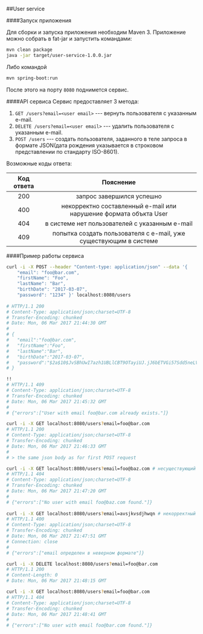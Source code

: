 ##User service

####Запуск приложения

Для сборки и запуска приложения необходим Maven 3.
Приложение можно собрать в fat-jar и запустить командами:
```bash
mvn clean package
java -jar target/user-service-1.0.0.jar
```
Либо командой
```bash
mvn spring-boot:run
```

После этого на порту `8080` поднимется сервис.

####API сервиса
Сервис предоставляет 3 метода:

1. `GET /users?email=<user email>` --- вернуть пользователя с
указанным e-mail.
2. `DELETE /users?email=<user email>` --- удалить пользователя с указанным
 e-mail.
3. `POST /users` --- создать пользователя, заданного в теле запроса
в формате JSON(дата рождения указывается в строковом
представлении по стандарту ISO-8601).

Возможные коды ответа:

| Код ответа |  Пояснение |
|:----------:|:----------:|
| 200 | запрос завершился успешно |
| 400 | некорректно составленный e-mail или нарушение формата объкта User |
| 404 | в системе нет пользователей с указанным e-mail |
| 409 | попытка создать пользователя с e-mail, уже существующим в системе |

####Пример работы сервиса
```bash
curl -i -X POST --header "Content-type: application/json" --data '{ 
    "email": "foo@bar.com", 
    "firstName": "Foo", 
    "lastName": "Bar", 
    "birthDate": "2017-03-07", 
    "password": "1234" }' localhost:8080/users
    
# HTTP/1.1 200 
# Content-Type: application/json;charset=UTF-8
# Transfer-Encoding: chunked
# Date: Mon, 06 Mar 2017 21:44:30 GMT
#
# {
#   "email":"foo@bar.com",
#   "firstName":"Foo",
#   "lastName":"Bar",
#   "birthDate":"2017-03-07",
#   "password":"$2a$10$JvSBhUwI7azh1UBLlCBT9OTayiUJ.jJ6bETVGi57Sdd5neLViF0i2"
# }

!!
# HTTP/1.1 409 
# Content-Type: application/json;charset=UTF-8
# Transfer-Encoding: chunked
# Date: Mon, 06 Mar 2017 21:45:32 GMT
# 
# {"errors":["User with email foo@bar.com already exists."]}

curl -i -X GET localhost:8080/users?email=foo@bar.com
# HTTP/1.1 200 
# Content-Type: application/json;charset=UTF-8
# Transfer-Encoding: chunked
# Date: Mon, 06 Mar 2017 21:46:33 GMT
# 
# > the same json body as for first POST request

curl -i -X GET localhost:8080/users?email=foo@baz.com # несуществующий пользователь
# HTTP/1.1 404 
# Content-Type: application/json;charset=UTF-8
# Transfer-Encoding: chunked
# Date: Mon, 06 Mar 2017 21:47:20 GMT
# 
# {"errors":["No user with email foo@baz.com found."]}
 
curl -i -X GET localhost:8080/users?email=avsjkvsdjhwqn # некорректный e-mail
# HTTP/1.1 400 
# Content-Type: application/json;charset=UTF-8
# Transfer-Encoding: chunked
# Date: Mon, 06 Mar 2017 21:47:51 GMT
# Connection: close
# 
# {"errors":["email определен в неверном формате"]}

curl -i -X DELETE localhost:8080/users?email=foo@bar.com
# HTTP/1.1 200 
# Content-Length: 0
# Date: Mon, 06 Mar 2017 21:48:15 GMT

curl -i -X GET localhost:8080/users?email=foo@bar.com
# HTTP/1.1 404 
# Content-Type: application/json;charset=UTF-8
# Transfer-Encoding: chunked
# Date: Mon, 06 Mar 2017 21:48:41 GMT
# 
# {"errors":["No user with email foo@bar.com found."]}
```

